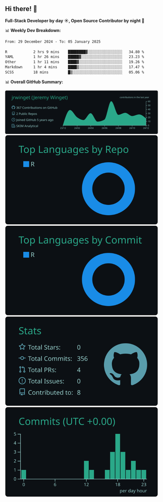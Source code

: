 ## Hi there! 👋

**Full-Stack Developer by day ☀️, Open Source Contributor by night 🌙**

📊 **Weekly Dev Breakdown:**
<!--START_SECTION:waka-->

```txt
From: 29 December 2024 - To: 05 January 2025

R            2 hrs 9 mins    ████████▓░░░░░░░░░░░░░░░░   34.80 %
YAML         1 hr 26 mins    █████▓░░░░░░░░░░░░░░░░░░░   23.23 %
Other        1 hr 11 mins    ████▓░░░░░░░░░░░░░░░░░░░░   19.26 %
Markdown     1 hr 4 mins     ████▒░░░░░░░░░░░░░░░░░░░░   17.47 %
SCSS         18 mins         █▒░░░░░░░░░░░░░░░░░░░░░░░   05.06 %
```

<!--END_SECTION:waka-->

📊 **Overall GitHub Summary:**

[![](https://raw.githubusercontent.com/jrwinget/jrwinget/main/profile-summary-card-output/gotham/0-profile-details.svg)](https://github.com/vn7n24fzkq/github-profile-summary-cards)
[![](https://raw.githubusercontent.com/jrwinget/jrwinget/main/profile-summary-card-output/gotham/1-repos-per-language.svg)](https://github.com/vn7n24fzkq/github-profile-summary-cards) [![](https://raw.githubusercontent.com/jrwinget/jrwinget/main/profile-summary-card-output/gotham/2-most-commit-language.svg)](https://github.com/vn7n24fzkq/github-profile-summary-cards)
[![](https://raw.githubusercontent.com/jrwinget/jrwinget/main/profile-summary-card-output/gotham/3-stats.svg)](https://github.com/vn7n24fzkq/github-profile-summary-cards) [![](https://raw.githubusercontent.com/jrwinget/jrwinget/main/profile-summary-card-output/gotham/4-productive-time.svg)](https://github.com/vn7n24fzkq/github-profile-summary-cards)
